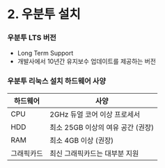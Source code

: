 # 2. 우분투 설치

### 우분투 LTS 버전

- Long Term Support
- 개발사에서 10년간 유지보수 업데이트를 제공하는 버전



### 우분투 리눅스 설치 하드웨어 사양

| 하드웨어 | 사양 |
| - | - |
| CPU | 2GHz 듀얼 코어 이상 프로세서|
| HDD | 최소 25GB 이상의 여유 공간 (권장) |
| RAM | 최소 4GB 이상 (권장) |
|그래픽카드|최신 그래픽카드는 대부분 지원|

